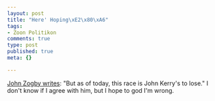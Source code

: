 ```yaml
--- 
layout: post
title: "Here' Hoping\xE2\x80\xA6"
tags: 
- Zoon Politikon
comments: true
type: post
published: true
meta: {}

---
```

<a href="http://www.zogby.com/news/051004.html">John Zogby writes</a>: "But as of today, this race is John Kerry's to lose." I don't know if I agree with him, but I hope to god I'm wrong.
